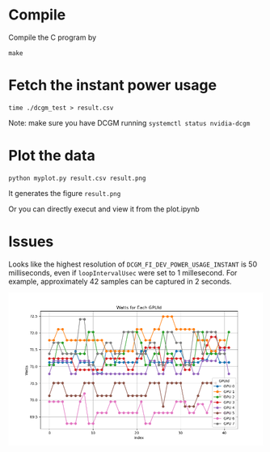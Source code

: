 # Compile

Compile the C program by

```
make
```

# Fetch the instant power usage

```
time ./dcgm_test > result.csv
```

Note: make sure you have DCGM running `systemctl status nvidia-dcgm`

# Plot the data

```
python myplot.py result.csv result.png
```

It generates the figure `result.png`

Or you can directly execut and view it from the plot.ipynb


# Issues

Looks like the highest resolution of `DCGM_FI_DEV_POWER_USAGE_INSTANT` is 50 milliseconds, even if `loopIntervalUsec` were set to 1 millesecond.
For example, approximately 42 samples can be captured in 2 seconds.

![](./result.png)

